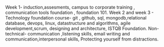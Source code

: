 Week 1- induction,assesments, campus to corporate training , communication tools foundation , foundation 101.
Week 2 and week 3 - Technology foundation course- git , github, sql, mongodb,relational database, devops, linux, 
                    datastructure and algorithms, agile development,scrum, designing and architecture, ISTQB Foundation. 
                    Non-technical- communication ,listening skills, email writing and communication,interpersonal skills,
                    Protecting yourself from distractions. 
